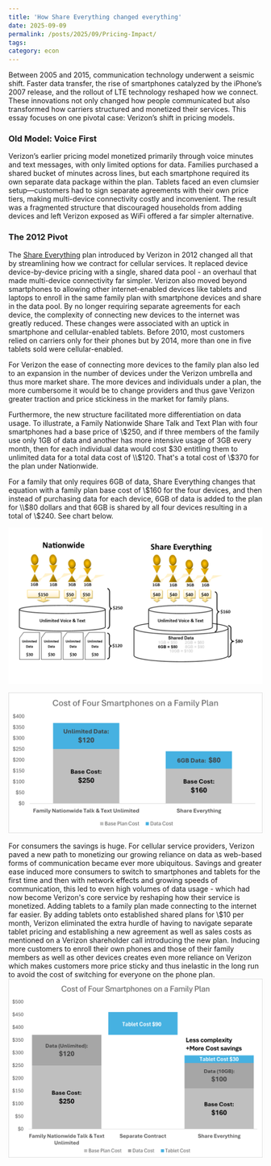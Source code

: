 ```yaml
---
title: 'How Share Everything changed everything'
date: 2025-09-09
permalink: /posts/2025/09/Pricing-Impact/
tags:
category: econ
---
```


Between 2005 and 2015, communication technology underwent a seismic shift. Faster data transfer, the rise of smartphones catalyzed by the iPhone’s 2007 release, and the rollout of LTE technology reshaped how we connect. These innovations not only changed how people communicated but also transformed how carriers structured and monetized their services. This essay focuses on one pivotal case: Verizon’s shift in pricing models.

### Old Model: Voice First 
Verizon’s earlier pricing model monetized primarily through voice minutes and text messages, with only limited options for data. Families purchased a shared bucket of minutes across lines, but each smartphone required its own separate data package within the plan. Tablets faced an even clumsier setup—customers had to sign separate agreements with their own price tiers, making multi-device connectivity costly and inconvenient. The result was a fragmented structure that discouraged households from adding devices and left Verizon exposed as WiFi offered a far simpler alternative.

### The 2012 Pivot
The <u>Share Everything</u> plan introduced by Verizon in 2012 changed all that by streamlining how we contract for cellular services. It replaced device device-by-device pricing with a single, shared data pool - an overhaul that made multi-device connectivity far simpler. Verizon also moved beyond smartphones to allowing other internet-enabled devices like tablets and laptops to enroll in the same family plan with smartphone devices and share in the data pool. By no longer requiring separate agreements for each device, the complexity of connecting new devices to the internet was greatly reduced. These changes were associated with an uptick in smartphone and cellular-enabled tablets. Before 2010, most customers relied on carriers only for their phones but by 2014, more than one in five tablets sold were cellular-enabled. 

For Verizon the ease of connecting more devices to the family plan also led to an expansion in the number of devices under the Verizon umbrella and thus more market share. The more devices and individuals under a plan, the more cumbersome it would be to change providers and thus gave Verizon greater traction and price stickiness in the market for family plans. 

Furthermore, the new structure facilitated more differentiation on data usage.  To  illustrate, a Family Nationwide Share Talk and Text Plan with four smartphones had a base price of \\$250, and if three members of the family use only 1GB of data and another has more intensive usage of 3GB every month, then for each individual data would cost $30 entitling them to unlimited data for a total data cost of \\$120. That's a total cost of \\$370 for the plan under Nationwide. 

For a family that only requires 6GB of data, Share Everything changes that equation with a family plan base cost of \\$160 for the four devices, and then instead of purchasing data for each device, 6GB of data is added to the plan for \\$80 dollars and that 6GB is shared by all four devices resulting in a total of \\$240. See chart below. 

![Verizon Share Everything Pricing Comparison](/images/verizonsharechange.png)

![Verizon Share Everything Pricing Comparison](/images/chart1.png)


For consumers the savings is huge. 
For cellular service providers, Verizon paved a new path to monetizing our growing reliance on data as web-based forms of communication became ever more ubiquitous. Savings and greater ease induced more consumers to switch to smartphones and tablets for the first time and then with network effects and growing speeds of communication, this led to even high volumes of data usage - which had now become Verizon's core service by reshaping how their service is monetized. Adding tablets to a family plan made connecting to the internet far easier. By adding tablets onto established shared plans for \\$10 per month, Verizon eliminated the extra hurdle of having to navigate separate tablet pricing and establishing a new agreement as well as sales costs as mentioned on a Verizon shareholder call introducing the new plan. Inducing more customers to enroll their own phones and those of their family members as well as other devices creates even more reliance on Verizon which makes customers more price sticky and thus inelastic in the long run to avoid the cost of switching for everyone on the phone plan.
![Verizon Share Everything Pricing Comparison](/images/chart2.png)
